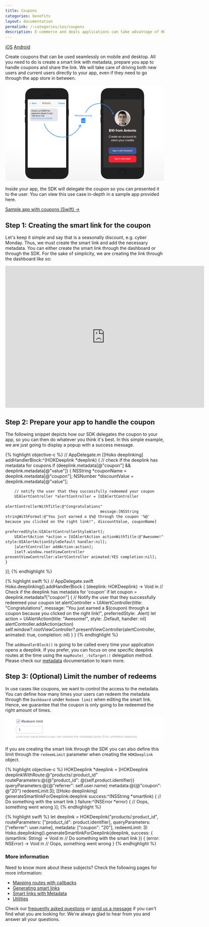 ```yaml
---
title: Coupons
categories: benefits
layout: documentation
permalink: /:categories/ios/coupons
description: E-commerce and deals applications can take advantage of HOKO by embedding coupons or discounts in their links.
---
```


<a href="#" class="tab active">iOS</a>
<a href="http://support.hokolinks.com/benefits/android/coupons/" class="tab">Android</a>

Create coupons that can be used seamlessly on mobile and desktop.
All you need to do is create a smart link with metadata, prepare you app to handle
coupons and share the link. We will take care of driving both new users and current users directly
to your app, even if they need to go through the app store in between.

![Coupons](/assets/images/use-case-coupon.png)

Inside your app, the SDK will delegate the coupon so you can presented it to the user.
You can view this use case in-depth in a sample app provided here.

<a href="https://github.com/hokolinks/HOKOstore" class="btn-next" target="_blank">Sample app with coupons (Swift) &#8594;</a>

## Step 1: Creating the smart link for the coupon

Let's keep it simple and say that is a seasonally discount, e.g. cyber Monday. Thus, we must create the smart link and add the necessary metadata. You can either create the smart link through the dashboard or through the SDK. For the sake of simplicity, we are creating the link through the dashboard like so:

<iframe width="630" height="450" src="https://www.youtube.com/embed/fpesz5VhrS0" frameborder="0" allowfullscreen></iframe>

## Step 2: Prepare your app to handle the coupon

The following snippet depicts how our SDK delegates the coupon to your app, so you can then
do whatever you think it's best. In this simple example, we are just going to display a
popup with a success message.

{% highlight objective-c %}
// AppDelegate.m
[[Hoko deeplinking] addHandlerBlock:^(HOKDeeplink *deeplink) {
    // check if the deeplink has metadata for coupons
    if (deeplink.metadata[@"coupon"] && deeplink.metadata[@"value"]) {
        NSString *couponName = deeplink.metadata[@"coupon"];
        NSNumber *discountValue = deeplink.metadata[@"value"];

        // notify the user that they successfully redeemed your coupon
        UIAlertController *alertController = [UIAlertController
                                              alertControllerWithTitle:@"Congratulations"
                                              message:[NSString stringWithFormat:@"You just earned a $%@ through the coupon '%@' because you clicked on the right link!", discountValue, couponName]
                                              preferredStyle:UIAlertControllerStyleAlert];
        UIAlertAction *action = [UIAlertAction actionWithTitle:@"Awesome!" style:UIAlertActionStyleDefault handler:nil];
        [alertController addAction:action];
        [self.window.rootViewController presentViewController:alertController animated:YES completion:nil];
    }
}];
{% endhighlight %}

{% highlight swift %}
// AppDelegate.swift
Hoko.deeplinking().addHandlerBlock { (deeplink: HOKDeeplink) -> Void in
    // Check if the deeplink has metadata for 'coupon'
    if let coupon = deeplink.metadata?["coupon"] {
        // Notify the user that they successfully redeemed your coupon
        let alertController = UIAlertController(title: "Congratulations",
                                                message: "You just earned a $\(coupon) through a coupon because you clicked on the right link!", preferredStyle: .Alert)
        let action = UIAlertAction(title: "Awesome!", style: .Default, handler: nil)
        alertController.addAction(action)
        self.window?.rootViewController?.presentViewController(alertController, animated: true, completion: nil)
  }
}
{% endhighlight %}

The `addHandlerBlock()` is going to be called every time your application opens a
deeplink. If you prefer, you can focus on one specific deeplink routes at the time using the
`mapRoute(_:toTarget:)` delegation method. Please check our
[metadata](http://support.hokolinks.com/ios/ios-deeplinking/#metadata) documentation to learn more.

## Step 3: (Optional) Limit the number of redeems

In use cases like coupons, we want to control the access to the metadata. You can define
how many times your users can redeem the metadata through the `Dashboard` under `Redeem limit` when
editing the smart link. Hence, we guarantee that the coupon is only going to be redeemed the right
amount of times.

![Redeem limit](/assets/images/redeem-limit.png)

If you are creating the smart link through the SDK you can also define this limit through the
`redeemLimit` parameter when creating the `HOKDeeplink` object.

{% highlight objective-c %}
HOKDeeplink *deeplink = [HOKDeeplink deeplinkWithRoute:@"products/:product_id"
                                       routeParameters:@{@"product_id": @(self.product.identifier)}
                                       queryParameters:@{@"referrer": self.user.name}
                                              metadata:@{@"coupon": @"20"}
                                           redeemLimit:3];
[[Hoko deeplinking] generateSmartlinkForDeeplink:deeplink success:^(NSString *smartlink) {
  // Do something with the smart link
} failure:^(NSError *error) {
  // Oops, something went wrong
}];
{% endhighlight %}

{% highlight swift %}
let deeplink = HOKDeeplink("products/:product_id", routeParameters: ["product_id": product.identifier],
                                                 queryParameters:["referrer": user.name],
                                                 metadata: ["coupon": "20"],
                                                 redeemLimit: 3)
Hoko.deeplinking().generateSmartlinkForDeeplink(deeplink, success: { (smartlink: String) -> Void in
  // Do something with the smart link
}) { (error: NSError) -> Void in
  // Oops, something went wrong
}
{% endhighlight %}

### More information

Need to know more about these subjects? Check the following pages for more information:

- [Mapping routes with callbacks](http://support.hokolinks.com/ios/ios-deeplinking/#route-mapping)
- [Generating smart links](http://support.hokolinks.com/ios/ios-deeplinking/#smart-link-generation)
- [Smart links with Metadata](http://support.hokolinks.com/ios/ios-deeplinking/#metadata)
- [Utilities](http://support.hokolinks.com/ios/ios-utilities/)

Check our [frequently asked questions](http://support.hokolinks.com/faq/) or [send us a message](mailto:support@hokolinks.com) if you can't find what you are looking for. We're always glad
to hear from you and answer all your questions.
